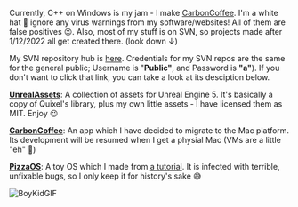 Currently, C++ on Windows is my jam - I make [CarbonCoffee](https://github.com/HackerDaGreat57/CarbonCoffee). I'm a white hat 🤠 ignore any virus warnings from my software/websites! All of them are false positives 😉. Also, most of my stuff is on SVN, so projects made after 1/12/2022 all get created there. (look down ↓)

My SVN repository hub is [here](https://cb48-2601-647-6300-6380-d808-ffc1-dc63-7646.ngrok.io/). Credentials for my SVN repos are the same for the general public; Username is "**Public"**, and Password is **"a"**). If you don't want to click that link, you can take a look at its desciption below.  

**[UnrealAssets](https://cb48-2601-647-6300-6380-d808-ffc1-dc63-7646.ngrok.io/svn/UnrealAssets/)**: A collection of assets for Unreal Engine 5. It's basically a copy of Quixel's library, plus my own little assets - I have licensed them as MIT. Enjoy 😉

**[CarbonCoffee](https://cb48-2601-647-6300-6380-d808-ffc1-dc63-7646.ngrok.io/svn/CarbonCoffee/)**: An app which I have decided to migrate to the Mac platform. Its development will be resumed when I get a physial Mac (VMs are a little "eh" 😬)  

**[PizzaOS](https://cb48-2601-647-6300-6380-d808-ffc1-dc63-7646.ngrok.io/svn/PizzaOS/)**: A toy OS which I made from [a tutorial](https://github.com/gmarino2048/64bit-os-tutorial). It is infected with terrible, unfixable bugs, so I only keep it for history's sake 😅

![BoyKidGIF](https://user-images.githubusercontent.com/70416002/147379155-91a56678-5b4b-43ce-9214-bb75e65b1f58.gif)
